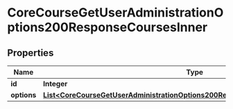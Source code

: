 

# CoreCourseGetUserAdministrationOptions200ResponseCoursesInner


## Properties

| Name | Type | Description | Notes |
|------------ | ------------- | ------------- | -------------|
|**id** | **Integer** | Course id |  [optional] |
|**options** | [**List&lt;CoreCourseGetUserAdministrationOptions200ResponseCoursesInnerOptionsInner&gt;**](CoreCourseGetUserAdministrationOptions200ResponseCoursesInnerOptionsInner.md) |  |  [optional] |



